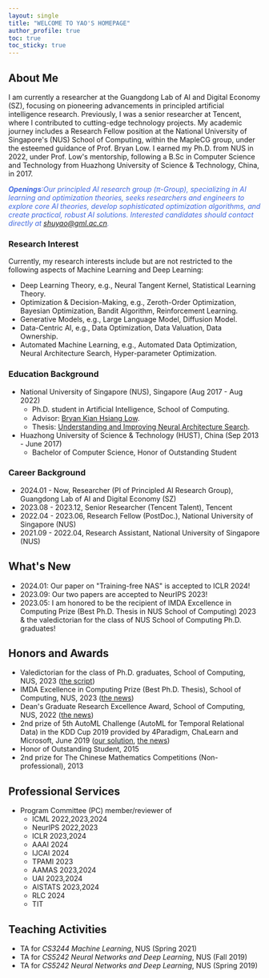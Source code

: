 ```yaml
---
layout: single
title: "WELCOME TO YAO'S HOMEPAGE"
author_profile: true
toc: true
toc_sticky: true
---
```


<!-- > An investment in knowledge pays the best interest. - Benjamin Franklin -->

## About Me
I am currently a researcher at the Guangdong Lab of AI and Digital Economy (SZ), focusing on pioneering advancements in principled artificial intelligence research. Previously, I was a senior researcher at Tencent, where I contributed to cutting-edge technology projects. My academic journey includes a Research Fellow position at the National University of Singapore's (NUS) School of Computing, within the MapleCG group, under the esteemed guidance of Prof. Bryan Low. I earned my Ph.D. from NUS in 2022, under Prof. Low's mentorship, following a B.Sc in Computer Science and Technology from Huazhong University of Science & Technology, China, in 2017.
<!-- I am currently a researcher at Guangdong Lab of AI and Digital Economy (SZ). Prior to this, I served as a senior researcher at Tencent. Before that, I held the esteemed position of a Research Fellow within the MapleCG group, situated within the School of Computing (SoC) at the distinguished National University of Singapore (NUS), where I had the privilege of being under the mentorship of Prof. Bryan Low. Preceding this position, I successfully completed my Ph.D. at the National University of Singapore (NUS) in 2022, diligently guided by Prof. Bryan Low. Furthermore, my academic journey commenced with the acquisition of a B.Sc degree in the Department of Computer Science and Technology from Huazhong University of Science & Technology, China, in the year 2017. -->

<span style="color: royalblue">***Openings**:Our principled AI research group ($\pi$-Group), specializing in AI learning and optimization theories, seeks researchers and engineers to explore core AI theories, develop sophisticated optimization algorithms, and create practical, robust AI solutions. Interested candidates should contact directly at shuyao@gml.ac.cn.*</span>

### Research Interest
Currently, my research interests include but are not restricted to the following aspects of Machine Learning and Deep Learning:
  - Deep Learning Theory, e.g., Neural Tangent Kernel, Statistical Learning Theory.
  - Optimization & Decision-Making, e.g., Zeroth-Order Optimization, Bayesian Optimization, Bandit Algorithm, Reinforcement Learning.
  - Generative Models, e.g., Large Language Model, Diffusion Model.
  - Data-Centric AI, e.g., Data Optimization, Data Valuation, Data Ownership.
  - Automated Machine Learning, e.g., Automated Data Optimization, Neural Architecture Search, Hyper-parameter Optimization.

### Education Background
- National University of Singapore (NUS), Singapore (Aug 2017 - Aug 2022)
    - Ph.D. student in Artiﬁcial Intelligence, School of Computing.
    - Advisor: <a href="https://www.comp.nus.edu.sg/~lowkh/research.html">Bryan Kian Hsiang Low</a>.
    - Thesis: <a href="https://www.comp.nus.edu.sg/~lowkh/pubs/phd2022s.pdf">Understanding and Improving Neural Architecture Search</a>.
- Huazhong University of Science & Technology (HUST), China (Sep 2013 - June 2017)
    - Bachelor of Computer Science, Honor of Outstanding Student

### Career Background
- 2024.01 - Now, Researcher (PI of Principled AI Research Group), Guangdong Lab of AI and Digital Economy (SZ)
- 2023.08 - 2023.12, Senior Researcher (Tencent Talent), Tencent
- 2022.04 - 2023.06, Research Fellow (PostDoc.), National University of Singapore (NUS)
- 2021.09 - 2022.04, Research Assistant, National University of Singapore (NUS)

## What's New
- 2024.01: Our paper on "Training-free NAS" is accepted to ICLR 2024!
- 2023.09: Our two papers are accepted to NeurIPS 2023!
- 2023.05: I am honored to be the recipient of IMDA Excellence in Computing Prize (Best Ph.D. Thesis in NUS School of Computing) 2023 & the valedictorian for the class of NUS School of Computing Ph.D. graduates!
<!-- - 2023.01: Our papers on "Federated Neural Bandit" and "Zeroth-Order Optimization" are accepted to ICLR 2023! -->
<!-- - Sep 2022: Our papers on "Training-free NAS" and "Neural Thompson Sampling" are accepted to NeurIPS 2022! -->
<!-- - May 2022: Our paper on "Neural Ensemble Search" is accepted to UAI 2022! -->
<!-- - May 2022: Our paper on "Data Valuation" is accepted to ICML 2022! -->
<!-- - Jan 2022: Our paper on "Training-free Neural Architecture Search" is accepted to ICLR 2022! -->


## Honors and Awards
- Valedictorian for the class of Ph.D. graduates, School of Computing, NUS, 2023 ([the script](https://shuyao95.github.io/2023/07/22/valedictorian-speech.html))
- IMDA Excellence in Computing Prize (Best Ph.D. Thesis), School of Computing, NUS, 2023 ([the news](https://www.comp.nus.edu.sg/programmes/pg/awards/))
- Dean's Graduate Research Excellence Award, School of Computing, NUS, 2022 ([the news](https://www.comp.nus.edu.sg/programmes/pg/awards/deans/))
- 2nd prize of 5th AutoML Challenge (AutoML for Temporal Relational Data) in the KDD Cup 2019 provided by 4Paradigm, ChaLearn and Microsoft, June 2019 ([our solution](https://github.com/shuyao95/kddcup2019-automl.git), [the news](https://www.4paradigm.com/competition/kddcup2019))
- Honor of Outstanding Student, 2015
- 2nd prize for The Chinese Mathematics Competitions (Non-professional), 2013

## Professional Services
- Program Committee (PC) member/reviewer of
  - ICML     2022,2023,2024
  - NeurIPS  2022,2023
  - ICLR     2023,2024
  - AAAI     2024
  - IJCAI    2024
  - TPAMI    2023
  - AAMAS    2023,2024
  - UAI      2023,2024
  - AISTATS  2023,2024
  - RLC      2024
  - TIT

## Teaching Activities
- TA for *CS3244 Machine Learning*, NUS (Spring 2021)
- TA for *CS5242 Neural Networks and Deep Learning*, NUS (Fall 2019)
- TA for *CS5242 Neural Networks and Deep Learning*, NUS (Spring 2019)